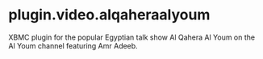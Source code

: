 plugin.video.alqaheraalyoum
===========================

XBMC plugin for the popular Egyptian talk show Al Qahera Al Youm on the Al Youm channel featuring Amr Adeeb.